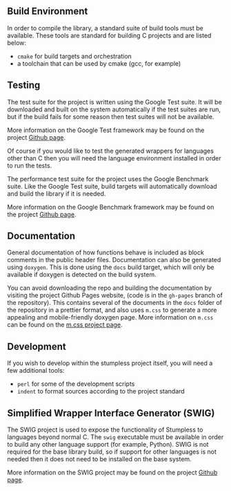 ## Build Environment
In order to compile the library, a standard suite of build tools must be
available. These tools are standard for building C projects and are listed
below:
 * `cmake` for build targets and orchestration
 * a toolchain that can be used by cmake (gcc, for example)

## Testing
The test suite for the project is written using the Google Test suite. It will
be downloaded and built on the system automatically if the test suites are run,
but if the build fails for some reason then test suites will not be available.

More information on the Google Test framework may be found on the project
[Github page](https://github.com/google/googletest).

Of course if you would like to test the generated wrappers for languages other
than C then you will need the language environment installed in order to run the
tests.

The performance test suite for the project uses the Google Benchmark suite. Like
the Google Test suite, build targets will automatically download and build the
library if it is needed.

More information on the Google Benchmark framework may be found on the project
[Github page](https://github.com/google/benchmark).

## Documentation
General documentation of how functions behave is included as block comments in
the public header files. Documentation can also be generated using `doxygen`.
This is done using the `docs` build target, which will only be available if
doxygen is detected on the build system.

You can avoid downloading the repo and building the documentation by visiting
the project Github Pages website, (code is in the `gh-pages` branch of the
repository). This contains several of the documents in the `docs` folder of the
repository in a prettier format, and also uses `m.css` to generate a more
appealing and mobile-friendly doxygen page. More information on `m.css` can be
found on the [m.css project page](https://mcss.mosra.cz/).

## Development
If you wish to develop within the stumpless project itself, you will need a few
additional tools:
 * `perl` for some of the development scripts
 * `indent` to format sources according to the project standard

## Simplified Wrapper Interface Generator (SWIG)
The SWIG project is used to expose the functionality of Stumpless to languages
beyond normal C. The `swig` executable must be available in order to build any
other language support (for example, Python). SWIG is not required for the base
library build, so if support for other languages is not needed then it does not
need to be installed on the base system.

More information on the SWIG project may be found on the project
[Github page](https://github.com/swig/swig).
